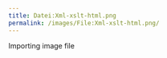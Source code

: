 ```yaml
---
title: Datei:Xml-xslt-html.png
permalink: /images/File:Xml-xslt-html.png/
---
```


Importing image file